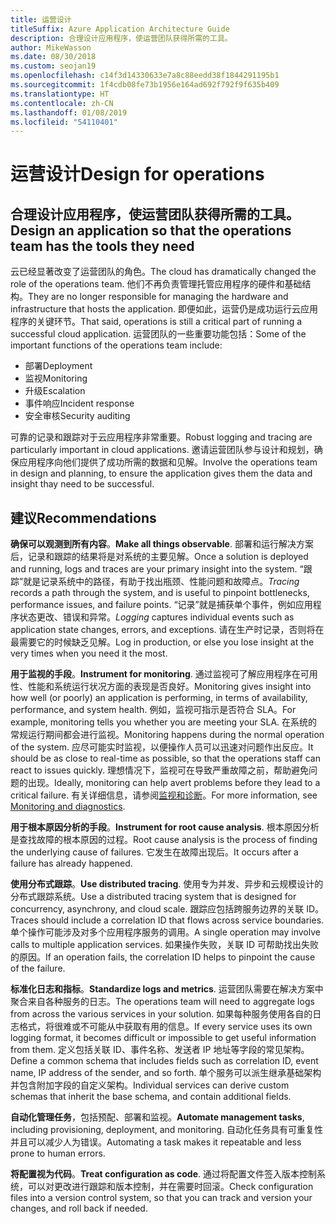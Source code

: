 ```yaml
---
title: 运营设计
titleSuffix: Azure Application Architecture Guide
description: 合理设计应用程序，使运营团队获得所需的工具。
author: MikeWasson
ms.date: 08/30/2018
ms.custom: seojan19
ms.openlocfilehash: c14f3d14330633e7a8c88eedd38f1844291195b1
ms.sourcegitcommit: 1f4cdb08fe73b1956e164ad692f792f9f635b409
ms.translationtype: HT
ms.contentlocale: zh-CN
ms.lasthandoff: 01/08/2019
ms.locfileid: "54110401"
---
```

# <a name="design-for-operations"></a><span data-ttu-id="6099b-103">运营设计</span><span class="sxs-lookup"><span data-stu-id="6099b-103">Design for operations</span></span>

## <a name="design-an-application-so-that-the-operations-team-has-the-tools-they-need"></a><span data-ttu-id="6099b-104">合理设计应用程序，使运营团队获得所需的工具。</span><span class="sxs-lookup"><span data-stu-id="6099b-104">Design an application so that the operations team has the tools they need</span></span>

<span data-ttu-id="6099b-105">云已经显著改变了运营团队的角色。</span><span class="sxs-lookup"><span data-stu-id="6099b-105">The cloud has dramatically changed the role of the operations team.</span></span> <span data-ttu-id="6099b-106">他们不再负责管理托管应用程序的硬件和基础结构。</span><span class="sxs-lookup"><span data-stu-id="6099b-106">They are no longer responsible for managing the hardware and infrastructure that hosts the application.</span></span>  <span data-ttu-id="6099b-107">即便如此，运营仍是成功运行云应用程序的关键环节。</span><span class="sxs-lookup"><span data-stu-id="6099b-107">That said, operations is still a critical part of running a successful cloud application.</span></span> <span data-ttu-id="6099b-108">运营团队的一些重要功能包括：</span><span class="sxs-lookup"><span data-stu-id="6099b-108">Some of the important functions of the operations team include:</span></span>

- <span data-ttu-id="6099b-109">部署</span><span class="sxs-lookup"><span data-stu-id="6099b-109">Deployment</span></span>
- <span data-ttu-id="6099b-110">监视</span><span class="sxs-lookup"><span data-stu-id="6099b-110">Monitoring</span></span>
- <span data-ttu-id="6099b-111">升级</span><span class="sxs-lookup"><span data-stu-id="6099b-111">Escalation</span></span>
- <span data-ttu-id="6099b-112">事件响应</span><span class="sxs-lookup"><span data-stu-id="6099b-112">Incident response</span></span>
- <span data-ttu-id="6099b-113">安全审核</span><span class="sxs-lookup"><span data-stu-id="6099b-113">Security auditing</span></span>

<span data-ttu-id="6099b-114">可靠的记录和跟踪对于云应用程序非常重要。</span><span class="sxs-lookup"><span data-stu-id="6099b-114">Robust logging and tracing are particularly important in cloud applications.</span></span> <span data-ttu-id="6099b-115">邀请运营团队参与设计和规划，确保应用程序向他们提供了成功所需的数据和见解。</span><span class="sxs-lookup"><span data-stu-id="6099b-115">Involve the operations team in design and planning, to ensure the application gives them the data and insight thay need to be successful.</span></span>  <!-- to do: Link to DevOps checklist -->

## <a name="recommendations"></a><span data-ttu-id="6099b-116">建议</span><span class="sxs-lookup"><span data-stu-id="6099b-116">Recommendations</span></span>

<span data-ttu-id="6099b-117">**确保可以观测到所有内容**。</span><span class="sxs-lookup"><span data-stu-id="6099b-117">**Make all things observable**.</span></span> <span data-ttu-id="6099b-118">部署和运行解决方案后，记录和跟踪的结果将是对系统的主要见解。</span><span class="sxs-lookup"><span data-stu-id="6099b-118">Once a solution is deployed and running, logs and traces are your primary insight into the system.</span></span> <span data-ttu-id="6099b-119">“跟踪”就是记录系统中的路径，有助于找出瓶颈、性能问题和故障点。</span><span class="sxs-lookup"><span data-stu-id="6099b-119">*Tracing* records a path through the system, and is useful to pinpoint bottlenecks, performance issues, and failure points.</span></span> <span data-ttu-id="6099b-120">“记录”就是捕获单个事件，例如应用程序状态更改、错误和异常。</span><span class="sxs-lookup"><span data-stu-id="6099b-120">*Logging* captures individual events such as application state changes, errors, and exceptions.</span></span> <span data-ttu-id="6099b-121">请在生产时记录，否则将在最需要它的时候缺乏见解。</span><span class="sxs-lookup"><span data-stu-id="6099b-121">Log in production, or else you lose insight at the very times when you need it the most.</span></span>

<span data-ttu-id="6099b-122">**用于监视的手段**。</span><span class="sxs-lookup"><span data-stu-id="6099b-122">**Instrument for monitoring**.</span></span> <span data-ttu-id="6099b-123">通过监视可了解应用程序在可用性、性能和系统运行状况方面的表现是否良好。</span><span class="sxs-lookup"><span data-stu-id="6099b-123">Monitoring gives insight into how well (or poorly) an application is performing, in terms of availability, performance, and system health.</span></span> <span data-ttu-id="6099b-124">例如，监视可指示是否符合 SLA。</span><span class="sxs-lookup"><span data-stu-id="6099b-124">For example, monitoring tells you whether you are meeting your SLA.</span></span> <span data-ttu-id="6099b-125">在系统的常规运行期间都会进行监视。</span><span class="sxs-lookup"><span data-stu-id="6099b-125">Monitoring happens during the normal operation of the system.</span></span> <span data-ttu-id="6099b-126">应尽可能实时监视，以便操作人员可以迅速对问题作出反应。</span><span class="sxs-lookup"><span data-stu-id="6099b-126">It should be as close to real-time as possible, so that the operations staff can react to issues quickly.</span></span> <span data-ttu-id="6099b-127">理想情况下，监视可在导致严重故障之前，帮助避免问题的出现。</span><span class="sxs-lookup"><span data-stu-id="6099b-127">Ideally, monitoring can help avert problems before they lead to a critical failure.</span></span> <span data-ttu-id="6099b-128">有关详细信息，请参阅[监视和诊断][monitoring]。</span><span class="sxs-lookup"><span data-stu-id="6099b-128">For more information, see [Monitoring and diagnostics][monitoring].</span></span>

<span data-ttu-id="6099b-129">**用于根本原因分析的手段**。</span><span class="sxs-lookup"><span data-stu-id="6099b-129">**Instrument for root cause analysis**.</span></span> <span data-ttu-id="6099b-130">根本原因分析是查找故障的根本原因的过程。</span><span class="sxs-lookup"><span data-stu-id="6099b-130">Root cause analysis is the process of finding the underlying cause of failures.</span></span> <span data-ttu-id="6099b-131">它发生在故障出现后。</span><span class="sxs-lookup"><span data-stu-id="6099b-131">It occurs after a failure has already happened.</span></span>

<span data-ttu-id="6099b-132">**使用分布式跟踪**。</span><span class="sxs-lookup"><span data-stu-id="6099b-132">**Use distributed tracing**.</span></span> <span data-ttu-id="6099b-133">使用专为并发、异步和云规模设计的分布式跟踪系统。</span><span class="sxs-lookup"><span data-stu-id="6099b-133">Use a distributed tracing system that is designed for concurrency, asynchrony, and cloud scale.</span></span> <span data-ttu-id="6099b-134">跟踪应包括跨服务边界的关联 ID。</span><span class="sxs-lookup"><span data-stu-id="6099b-134">Traces should include a correlation ID that flows across service boundaries.</span></span> <span data-ttu-id="6099b-135">单个操作可能涉及对多个应用程序服务的调用。</span><span class="sxs-lookup"><span data-stu-id="6099b-135">A single operation may involve calls to multiple application services.</span></span> <span data-ttu-id="6099b-136">如果操作失败，关联 ID 可帮助找出失败的原因。</span><span class="sxs-lookup"><span data-stu-id="6099b-136">If an operation fails, the correlation ID helps to pinpoint the cause of the failure.</span></span>

<span data-ttu-id="6099b-137">**标准化日志和指标**。</span><span class="sxs-lookup"><span data-stu-id="6099b-137">**Standardize logs and metrics**.</span></span> <span data-ttu-id="6099b-138">运营团队需要在解决方案中聚合来自各种服务的日志。</span><span class="sxs-lookup"><span data-stu-id="6099b-138">The operations team will need to aggregate logs from across the various services in your solution.</span></span> <span data-ttu-id="6099b-139">如果每种服务使用各自的日志格式，将很难或不可能从中获取有用的信息。</span><span class="sxs-lookup"><span data-stu-id="6099b-139">If every service uses its own logging format, it becomes difficult or impossible to get useful information from them.</span></span> <span data-ttu-id="6099b-140">定义包括关联 ID、事件名称、发送者 IP 地址等字段的常见架构。</span><span class="sxs-lookup"><span data-stu-id="6099b-140">Define a common schema that includes fields such as correlation ID, event name, IP address of the sender, and so forth.</span></span> <span data-ttu-id="6099b-141">单个服务可以派生继承基础架构并包含附加字段的自定义架构。</span><span class="sxs-lookup"><span data-stu-id="6099b-141">Individual services can derive custom schemas that inherit the base schema, and contain additional fields.</span></span>

<span data-ttu-id="6099b-142">**自动化管理任务**，包括预配、部署和监视。</span><span class="sxs-lookup"><span data-stu-id="6099b-142">**Automate management tasks**, including provisioning, deployment, and monitoring.</span></span> <span data-ttu-id="6099b-143">自动化任务具有可重复性并且可以减少人为错误。</span><span class="sxs-lookup"><span data-stu-id="6099b-143">Automating a task makes it repeatable and less prone to human errors.</span></span>

<span data-ttu-id="6099b-144">**将配置视为代码**。</span><span class="sxs-lookup"><span data-stu-id="6099b-144">**Treat configuration as code**.</span></span> <span data-ttu-id="6099b-145">通过将配置文件签入版本控制系统，可以对更改进行跟踪和版本控制，并在需要时回滚。</span><span class="sxs-lookup"><span data-stu-id="6099b-145">Check configuration files into a version control system, so that you can track and version your changes, and roll back if needed.</span></span>

<!-- links -->

[monitoring]: ../../best-practices/monitoring.md
